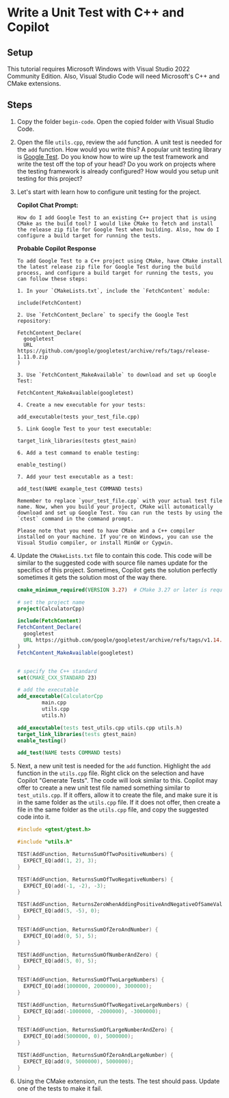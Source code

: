 # Write a Unit Test with C++ and Copilot

## Setup

This tutorial requires Microsoft Windows with Visual Studio 2022 Community
Edition. Also, Visual Studio Code will need Microsoft's C++ and CMake
extensions.

## Steps

1. Copy the folder `begin-code`. Open the copied folder with Visual Studio Code.

2. Open the file `utils.cpp`, review the `add` function. A unit test is needed
   for the `add` function. How would you write this? A popular unit testing
   library is [Google Test](https://google.github.io/googletest/). Do you know how to wire up the test framework and write the test off the top of your head? Do you work on projects where the testing framework is already configured? How would you setup unit testing for this project?

3. Let's start with learn how to configure unit testing for the project.

    **Copilot Chat Prompt:**
    ```text
    How do I add Google Test to an existing C++ project that is using CMake as the build tool? I would like CMake to fetch and install the release zip file for Google Test when building. Also, how do I configure a build target for running the tests.
    ```
    **Probable Copilot Response**
    ```text
    To add Google Test to a C++ project using CMake, have CMake install the latest release zip file for Google Test during the build process, and configure a build target for running the tests, you can follow these steps:

    1. In your `CMakeLists.txt`, include the `FetchContent` module:

    include(FetchContent)

    2. Use `FetchContent_Declare` to specify the Google Test repository:

    FetchContent_Declare(
      googletest
      URL https://github.com/google/googletest/archive/refs/tags/release-1.11.0.zip
    )

    3. Use `FetchContent_MakeAvailable` to download and set up Google Test:

    FetchContent_MakeAvailable(googletest)

    4. Create a new executable for your tests:

    add_executable(tests your_test_file.cpp)

    5. Link Google Test to your test executable:

    target_link_libraries(tests gtest_main)

    6. Add a test command to enable testing:

    enable_testing()

    7. Add your test executable as a test:

    add_test(NAME example_test COMMAND tests)

    Remember to replace `your_test_file.cpp` with your actual test file name. Now, when you build your project, CMake will automatically download and set up Google Test. You can run the tests by using the `ctest` command in the command prompt.

    Please note that you need to have CMake and a C++ compiler installed on your machine. If you're on Windows, you can use the Visual Studio compiler, or install MinGW or Cygwin.
    ```

4. Update the `CMakeLists.txt` file to contain this code. This code will be
   similar to the suggested code with source file names update for the specifics
   of this project. Sometimes, Copilot gets the solution perfectly sometimes it
   gets the solution most of the way there.

    ```cmake
    cmake_minimum_required(VERSION 3.27)  # CMake 3.27 or later is required

    # set the project name
    project(CalculatorCpp)

    include(FetchContent)
    FetchContent_Declare(
      googletest
      URL https://github.com/google/googletest/archive/refs/tags/v1.14.0.zip
    )
    FetchContent_MakeAvailable(googletest)


    # specify the C++ standard
    set(CMAKE_CXX_STANDARD 23)

    # add the executable
    add_executable(CalculatorCpp
            main.cpp
            utils.cpp
            utils.h)

    add_executable(tests test_utils.cpp utils.cpp utils.h)
    target_link_libraries(tests gtest_main)
    enable_testing()

    add_test(NAME tests COMMAND tests)
    ```

5. Next, a new unit test is needed for the `add` function. Highlight the `add`
   function in the `utils.cpp` file. Right click on the selection and have
   Copilot "Generate Tests". The code will look similar to this. Copilot may
   offer to create a new unit test file named something similar to
   `test_utils.cpp`. If it offers, allow it to create the file, and make sure it
   is in the same folder as the `utils.cpp` file. If it does not offer, then
   create a file in the same folder as the `utils.cpp` file, and copy the
   suggested code into it.

    ```cpp
    #include <gtest/gtest.h>

    #include "utils.h"

    TEST(AddFunction, ReturnsSumOfTwoPositiveNumbers) {
      EXPECT_EQ(add(1, 2), 3);
    }

    TEST(AddFunction, ReturnsSumOfTwoNegativeNumbers) {
      EXPECT_EQ(add(-1, -2), -3);
    }

    TEST(AddFunction, ReturnsZeroWhenAddingPositiveAndNegativeOfSameValue) {
      EXPECT_EQ(add(5, -5), 0);
    }

    TEST(AddFunction, ReturnsSumOfZeroAndNumber) {
      EXPECT_EQ(add(0, 5), 5);
    }

    TEST(AddFunction, ReturnsSumOfNumberAndZero) {
      EXPECT_EQ(add(5, 0), 5);
    }

    TEST(AddFunction, ReturnsSumOfTwoLargeNumbers) {
      EXPECT_EQ(add(1000000, 2000000), 3000000);
    }

    TEST(AddFunction, ReturnsSumOfTwoNegativeLargeNumbers) {
      EXPECT_EQ(add(-1000000, -2000000), -3000000);
    }

    TEST(AddFunction, ReturnsSumOfLargeNumberAndZero) {
      EXPECT_EQ(add(5000000, 0), 5000000);
    }

    TEST(AddFunction, ReturnsSumOfZeroAndLargeNumber) {
      EXPECT_EQ(add(0, 5000000), 5000000);
    }
    ```

6. Using the CMake extension, run the tests. The test should pass. Update one of the tests to make it fail.

